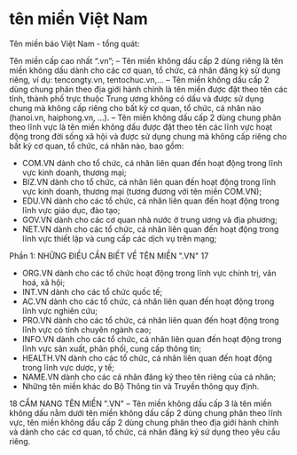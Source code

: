 # tên miền Việt Nam
Tên miền báo Việt Nam - tổng quát:

Tên miền cấp cao nhất “.vn”;
– Tên miền không dấu cấp 2 dùng riêng là tên miền không dấu dành cho các cơ quan, tổ chức, cá nhân đăng ký sử dụng riêng, ví dụ: tencongty.vn, tentochuc.vn,...
– Tên miền không dấu cấp 2 dùng chung phân theo địa giới hành chính là tên miền được đặt theo tên các tỉnh, thành phố trực thuộc Trung ương không có dấu và được sử dụng chung mà không cấp riêng cho bất kỳ cơ quan, tổ chức, cá nhân nào (hanoi.vn, haiphong.vn, ...).
– Tên miền không dấu cấp 2 dùng chung phân theo lĩnh vực là tên miền không dấu được đặt theo tên các lĩnh vực hoạt động trong đời sống xã hội và được sử dụng chung mà không cấp riêng cho bất kỳ cơ quan, tổ chức, cá nhân nào, bao gồm:
+ COM.VN dành cho tổ chức, cá nhân liên quan đến hoạt động trong lĩnh vực kinh doanh, thương mại;
+ BIZ.VN dành cho tổ chức, cá nhân liên quan đến hoạt động trong lĩnh vực kinh doanh, thương mại (tương đương với tên miền COM.VN);
+ EDU.VN dành cho các tổ chức, cá nhân liên quan đến hoạt động trong lĩnh vực giáo dục, đào tạo;
+ GOV.VN dành cho các cơ quan nhà nước ở trung ương và địa phương;
+ NET.VN dành cho các tổ chức, cá nhân liên quan đến hoạt động trong lĩnh vực thiết lập và cung cấp các dịch vụ trên mạng;
     
 Phần 1: NHỮNG ĐIỀU CẦN BIẾT VỀ TÊN MIỀN ".VN" 17 
+ ORG.VN dành cho các tổ chức hoạt động trong lĩnh vực chính trị, văn hoá, xã hội;
+ INT.VN dành cho các tổ chức quốc tế;
+ AC.VN dành cho các tổ chức, cá nhân liên quan đến hoạt động trong lĩnh vực nghiên cứu;
+ PRO.VN dành cho các tổ chức, cá nhân liên quan đến hoạt động trong lĩnh vực có tính chuyên ngành cao;
+ INFO.VN dành cho các tổ chức, cá nhân liên quan đến hoạt động trong lĩnh vực sản xuất, phân phối, cung cấp thông tin;
+ HEALTH.VN dành cho các tổ chức, cá nhân liên quan đến hoạt động trong lĩnh vực dược, y tế;
+ NAME.VN dành cho các cá nhân đăng ký theo tên riêng của cá nhân;
+ Những tên miền khác do Bộ Thông tin và Truyền thông quy định.
    
 
18 CẨM NANG TÊN MIỀN ".VN"
– Tên miền không dấu cấp 3 là tên miền không dấu nằm dưới tên miền không dấu cấp 2 dùng chung phân theo lĩnh vực, tên miền không dấu cấp 2 dùng chung phân theo địa giới hành chính và dành cho các cơ quan, tổ chức, cá nhân đăng ký sử dụng theo yêu cầu riêng.
